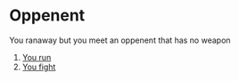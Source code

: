 # Oppenent 
You ranaway but you meet an oppenent that has no weapon
1. [You run](someone-dying.md)
2. [You fight](kill-him.md)
